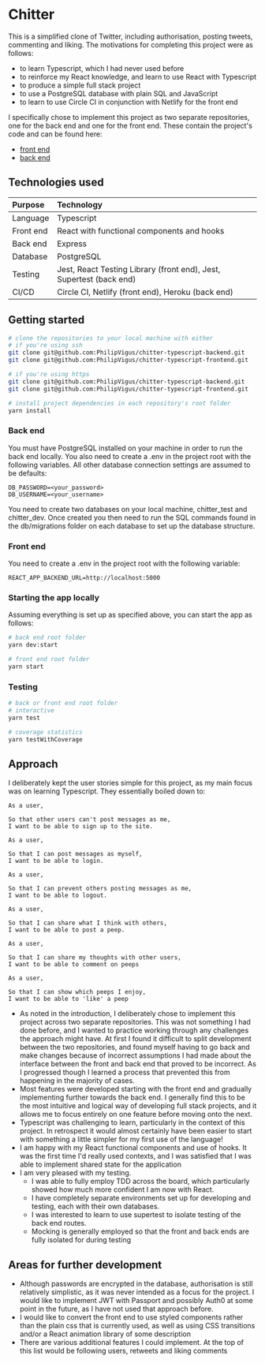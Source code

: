 # Chitter

This is a simplified clone of Twitter, including authorisation, posting tweets, commenting and liking. The motivations for completing this project were as follows:

- to learn Typescript, which I had never used before
- to reinforce my React knowledge, and learn to use React with Typescript
- to produce a simple full stack project
- to use a PostgreSQL database with plain SQL and JavaScript 
- to learn to use Circle CI in conjunction with Netlify for the front end

I specifically chose to implement this project as two separate repositories, one for the back end and one for the front end. These contain the project's code and can be found here:

- [front end](https://github.com/PhilipVigus/chitter-typescript-frontend)
- [back end](https://github.com/PhilipVigus/chitter-typescript-backend)

## Technologies used

| Purpose | Technology |
|:--------|:-----------|
| Language | Typescript |
| Front end | React with functional components and hooks |
| Back end | Express |
| Database | PostgreSQL |
| Testing | Jest, React Testing Library (front end), Jest, Supertest (back end) |
| CI/CD | Circle CI, Netlify (front end), Heroku (back end) |

## Getting started

```bash
# clone the repositories to your local machine with either
# if you're using ssh
git clone git@github.com:PhilipVigus/chitter-typescript-backend.git
git clone git@github.com:PhilipVigus/chitter-typescript-frontend.git

# if you're using https
git clone git@github.com:PhilipVigus/chitter-typescript-backend.git
git clone git@github.com:PhilipVigus/chitter-typescript-frontend.git

# install project dependencies in each repository's root folder
yarn install
```

### Back end

You must have PostgreSQL installed on your machine in order to run the back end locally. You also need to create a .env in the project root with the following variables. All other database connection settings are assumed to be defaults:

```
DB_PASSWORD=<your_password>
DB_USERNAME=<your_username>
```

You need to create two databases on your local machine, chitter_test and chitter_dev. Once created you then need to run the SQL commands found in the db/migrations folder on each database to set up the database structure.

### Front end

You need to create a .env in the project root with the following variable:

```
REACT_APP_BACKEND_URL=http://localhost:5000
```

### Starting the app locally

Assuming everything is set up as specified above, you can start the app as follows:

```bash
# back end root folder
yarn dev:start

# front end root folder
yarn start
```

### Testing

```bash
# back or front end root folder
# interactive
yarn test

# coverage statistics
yarn testWithCoverage
```

## Approach

I deliberately kept the user stories simple for this project, as my main focus was on learning Typescript. They essentially boiled down to:

```
As a user,

So that other users can't post messages as me,
I want to be able to sign up to the site.
```

```
As a user,

So that I can post messages as myself,
I want to be able to login.
```

```
As a user,

So that I can prevent others posting messages as me,
I want to be able to logout.
```

```
As a user,

So that I can share what I think with others,
I want to be able to post a peep.
```

```
As a user,

So that I can share my thoughts with other users,
I want to be able to comment on peeps
```

```
As a user,

So that I can show which peeps I enjoy,
I want to be able to 'like' a peep
```

- As noted in the introduction, I deliberately chose to implement this project across two separate repositories. This was not something I had done before, and I wanted to practice working through any challenges the approach might have. At first I found it difficult to split development between the two repositories, and found myself having to go back and make changes because of incorrect assumptions I had made about the interface between the front and back end that proved to be incorrect. As I progressed though I learned a process that prevented this from happening in the majority of cases.
- Most features were developed starting with the front end and gradually implementing further towards the back end. I generally find this to be the most intuitive and logical way of developing full stack projects, and it allows me to focus entirely on one feature before moving onto the next.
- Typescript was challenging to learn, particularly in the context of this project. In retrospect it would almost certainly have been easier to start with something a little simpler for my first use of the language!
- I am happy with my React functional components and use of hooks. It was the first time I'd really used contexts, and I was satisfied that I was able to implement shared state for the application
- I am very pleased with my testing.
  - I was able to fully employ TDD across the board, which particularly showed how much more confident I am now with React.
  - I have completely separate environments set up for developing and testing, each with their own databases.
  - I was interested to learn to use supertest to isolate testing of the back end routes.
  - Mocking is generally employed so that the front and back ends are fully isolated for during testing 

## Areas for further development

- Although passwords are encrypted in the database, authorisation is still relatively simplistic, as it was never intended as a focus for the project. I would like to implement JWT with Passport and possibly Auth0 at some point in the future, as I have not used that approach before.
- I would like to convert the front end to use styled components rather than the plain css that is currently used, as well as using CSS transitions and/or a React animation library of some description
- There are various additional features I could implement. At the top of this list would be following users, retweets and liking comments
